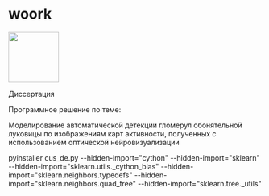 # woork 
<img src="https://octodex.github.com/images/class-act.png" height=100px>

Диссертация

Программное решение по теме:

Моделирование автоматической детекции гломерул обонятельной луковицы по изображениям карт активности, полученных с использованием оптической нейровизуализации

pyinstaller cus_de.py --hidden-import="cython" --hidden-import="sklearn" --hidden-import="sklearn.utils._cython_blas" --hidden-import="sklearn.neighbors.typedefs" --hidden-import="sklearn.neighbors.quad_tree" --hidden-import="sklearn.tree._utils"
